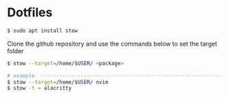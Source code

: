 # Dotfiles


```bash
$ sudo apt install stow
```

Clone the github repository and use the commands below to set the target folder

```bash
$ stow --target=/home/$USER/ <package>

# example  ---------------------------------------------------------------------
$ stow --target=/home/$USER/ nvim
$ stow -t ~ alacritty
```

